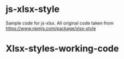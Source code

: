 # js-xlsx-style

Sample code for js-xlsx.
All original code taken from https://www.npmjs.com/package/xlsx-style
# Xlsx-styles-working-code
